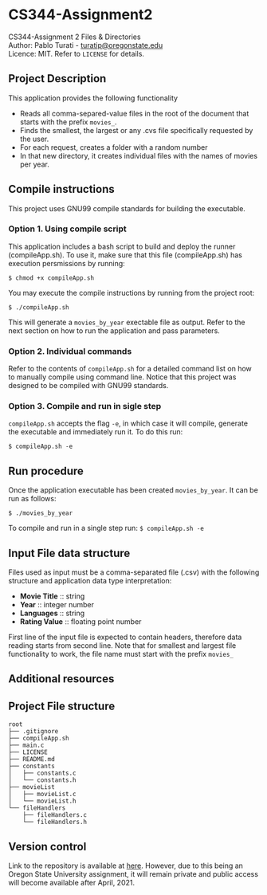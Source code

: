 # CS344-Assignment2
CS344-Assignment 2 Files & Directories\
Author: Pablo Turati - turatip@oregonstate.edu\
Licence: MIT. Refer to `LICENSE` for details.

## Project Description

This application provides the following functionality

- Reads all comma-separed-value files in the root of the document that starts with the prefix `movies_`. 
- Finds the smallest, the largest or any .cvs file specifically requested by the user.
- For each request, creates a folder with a random number
- In that new directory, it creates individual files with the names of movies per year.

## Compile instructions

This project uses GNU99 compile standards for building the executable.

### Option 1.  Using compile script

This application includes a bash script to build and deploy the runner (compileApp.sh).  To use it, make sure that this file (compileApp.sh) has execution persmissions by running:

`$ chmod +x compileApp.sh`

You may execute the compile instructions by running from the project root:

`$ ./compileApp.sh`

This will generate a `movies_by_year` exectable file as output. Refer to the next section on how to run the application and pass parameters.

### Option 2.  Individual commands

Refer to the contents of `compileApp.sh` for a detailed command list on how to manually compile using command line.  Notice that this project was designed to be compiled with GNU99 standards.

### Option 3.  Compile and run in sigle step

`compileApp.sh` accepts the flag `-e`, in which case it will compile, generate the executable and immediately run it.  To do this run:

`$ compileApp.sh -e`

## Run procedure

Once the application executable has been created `movies_by_year`. It can be run as follows:

`$ ./movies_by_year`

To compile and run in a single step run: `$ compileApp.sh -e`

## Input File data structure

Files used as input must be a comma-separated file (.csv) with the following structure and application data type interpretation:

 - **Movie Title** :: string
 - **Year** :: integer number
 - **Languages** :: string 
 - **Rating Value** :: floating point number

First line of the input file is expected to contain headers, therefore data reading starts from second line.
Note that for smallest and largest file functionality to work, the file name must start with the prefix `movies_`

## Additional resources

## Project File structure
```
root
├── .gitignore
├── compileApp.sh
├── main.c
├── LICENSE
├── README.md
├── constants
│   ├── constants.c
│   └── constants.h
├── movieList
│   ├── movieList.c
│   └── movieList.h
└── fileHandlers
    ├── fileHandlers.c
    └── fileHandlers.h
```

## Version control

 Link to the repository is available at [here](https://github.com/pabloturati/CS344-Assignment2).  However, due to this being an Oregon State University assignment, it will remain private and public access will become available after April, 2021.